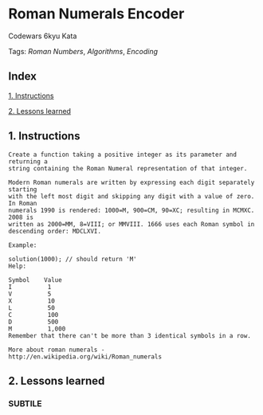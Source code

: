 # Roman Numerals Encoder
Codewars 6kyu Kata

Tags: *Roman Numbers*, *Algorithms*, *Encoding*


## Index

[1. Instructions](#1-instructions/) 

[2. Lessons learned](#2-lessons-learned)



## 1. Instructions
```
Create a function taking a positive integer as its parameter and returning a
string containing the Roman Numeral representation of that integer.

Modern Roman numerals are written by expressing each digit separately starting
with the left most digit and skipping any digit with a value of zero. In Roman
numerals 1990 is rendered: 1000=M, 900=CM, 90=XC; resulting in MCMXC. 2008 is 
written as 2000=MM, 8=VIII; or MMVIII. 1666 uses each Roman symbol in 
descending order: MDCLXVI.

Example:

solution(1000); // should return 'M'
Help:

Symbol    Value
I          1
V          5
X          10
L          50
C          100
D          500
M          1,000
Remember that there can't be more than 3 identical symbols in a row.

More about roman numerals - http://en.wikipedia.org/wiki/Roman_numerals
```


## 2. Lessons learned
### SUBTILE
